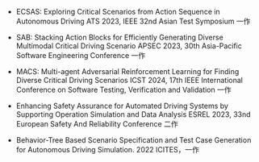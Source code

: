 - ECSAS: Exploring Critical Scenarios from Action Sequence in Autonomous Driving ATS 2023, IEEE 32nd Asian Test Symposium 一作  

- SAB: Stacking Action Blocks for Efficiently Generating Diverse Multimodal Critical Driving Scenario APSEC 2023, 30th Asia-Pacific Software Engineering Conference 一作

- MACS: Multi-agent Adversarial Reinforcement Learning for Finding Diverse Critical Driving Scenarios ICST 2024, 17th IEEE International Conference on Software Testing, Verification and Validation 一作 

- Enhancing Safety Assurance for Automated Driving Systems by Supporting Operation Simulation and Data Analysis ESREL 2023, 33nd European Safety And Reliability Conference 二作

- Behavior-Tree Based Scenario Specification and Test Case Generation for Autonomous Driving Simulation. 2022 ICITES，一作

<!--
- 一种基于覆盖率的神经网络有效数据增强方法，专利号ZL202011562234.7

- 基于行为树的自动驾驶测试方法、装置、存储介质及设备，申请号：CN202210071963.5
    
- 无人机集群的协同编队能力评估方法、装置及设备，申请号：CN202210897245.3

- 面向自动驾驶的关键场景生成方法、装置及计算机设备，申请号：CN202211435590.1
  
- 面向自动驾驶的多样关键场景生成方法，申请号：CN202310188589.1   
-->
